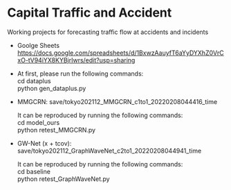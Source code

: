 # Capital Traffic and Accident
Working projects for forecasting traffic flow at accidents and incidents
* Goolge Sheets
 https://docs.google.com/spreadsheets/d/1BxwzAauyfT6aYyDYXhZ0VrCxO-tV94iYX8KYBjrIwrs/edit?usp=sharing

* At first, please run the following commands:  
  cd dataplus
  <br>python gen_dataplus.py
  
* MMGCRN: save/tokyo202112_MMGCRN_c1to1_20220208044416_time
  
  It can be reproduced by running the following commands:
  <br>cd model_ours
  <br>python retest_MMGCRN.py

* GW-Net (x + tcov): save/tokyo202112_GraphWaveNet_c2to1_20220208044941_time
  
  It can be reproduced by running the following commands:
  <br>cd baseline
  <br>python retest_GraphWaveNet.py
